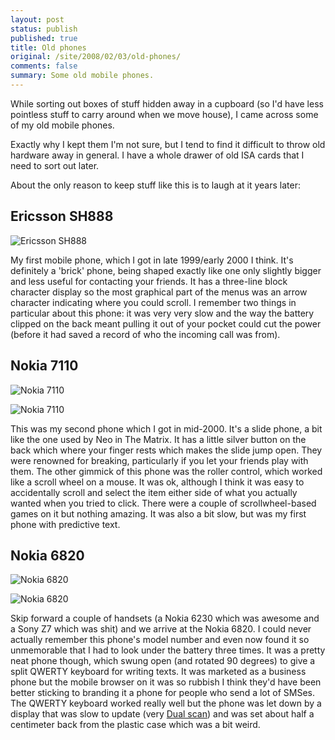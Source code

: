 ```yaml
---
layout: post
status: publish
published: true
title: Old phones
original: /site/2008/02/03/old-phones/
comments: false
summary: Some old mobile phones.
---
```

While sorting out boxes of stuff hidden away in a cupboard (so I'd have less pointless stuff to carry around when we move house), I came across some of my old mobile phones.

Exactly why I kept them I'm not sure, but I tend to find it difficult to throw old hardware away in general. I have a whole drawer of old ISA cards that I need to sort out later.

About the only reason to keep stuff like this is to laugh at it years later:

## Ericsson SH888

![Ericsson SH888](http://www.jamesoff.net//site/wp-content/uploads/2008/02/dsc_4159.jpg)

My first mobile phone, which I got in late 1999/early 2000 I think. It's definitely a 'brick' phone, being shaped exactly like one only slightly bigger and less useful for contacting your friends. It has a three-line block character display so the most graphical part of the menus was an arrow character indicating where you could scroll. I remember two things in particular about this phone: it was very very slow and the way the battery clipped on the back meant pulling it out of your pocket could cut the power (before it had saved a record of who the incoming call was from).


## Nokia 7110

![Nokia 7110](http://www.jamesoff.net//site/wp-content/uploads/2008/02/dsc_4160.jpg)

![Nokia 7110](http://www.jamesoff.net//site/wp-content/uploads/2008/02/dsc_4161.jpg)

This was my second phone which I got in mid-2000. It's a slide phone, a bit like the one used by Neo in The Matrix. It has a little silver button on the back which where your finger rests which makes the slide jump open. They were renowned for breaking, particularly if you let your friends play with them. The other gimmick of this phone was the roller control, which worked like a scroll wheel on a mouse. It was ok, although I think it was easy to accidentally scroll and select the item either side of what you actually wanted when you tried to click. There were a couple of scrollwheel-based games on it but nothing amazing. It was also a bit slow, but was my first phone with predictive text.

## Nokia 6820

![Nokia 6820](http://www.jamesoff.net//site/wp-content/uploads/2008/02/dsc_4162.jpg)

![Nokia 6820](http://www.jamesoff.net//site/wp-content/uploads/2008/02/dsc_4163.jpg)

Skip forward a couple of handsets (a Nokia 6230 which was awesome and a Sony Z7 which was shit) and we arrive at the Nokia 6820. I could never actually remember this phone's model number and even now found it so unmemorable that I had to look under the battery three times. It was a pretty neat phone though, which swung open (and rotated 90 degrees) to give a split QWERTY keyboard for writing texts. It was marketed as a business phone but the mobile browser on it was so rubbish I think they'd have been better sticking to branding it a phone for people who send a lot of SMSes. The QWERTY keyboard worked really well but the phone was let down by a display that was slow to update (very [Dual scan](http://en.wikipedia.org/wiki/Dual_Scan)) and was set about half a centimeter back from the plastic case which was a bit weird.

